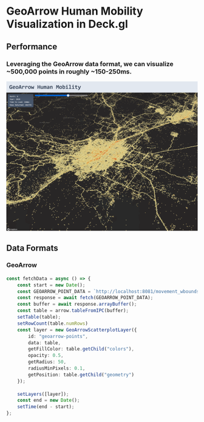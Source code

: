 # GeoArrow Human Mobility Visualization in Deck.gl

## Performance

### Leveraging the GeoArrow data format, we can visualize ~500,000 points in roughly ~150-250ms.

![Application Screenhot](public/app_screenshot.png)

## Data Formats

### GeoArrow
```TypeScript
const fetchData = async () => {
    const start = new Date();
    const GEOARROW_POINT_DATA = `http://localhost:8081/movement_wbounds_${month}.feather`;
    const response = await fetch(GEOARROW_POINT_DATA);
    const buffer = await response.arrayBuffer();
    const table = arrow.tableFromIPC(buffer);
    setTable(table);
    setRowCount(table.numRows)
    const layer = new GeoArrowScatterplotLayer({
        id: "geoarrow-points",
        data: table,
        getFillColor: table.getChild("colors"),
        opacity: 0.5,
        getRadius: 50,
        radiusMinPixels: 0.1,
        getPosition: table.getChild("geometry")
    });

    setLayers([layer]);
    const end = new Date();
    setTime(end - start);
};
```